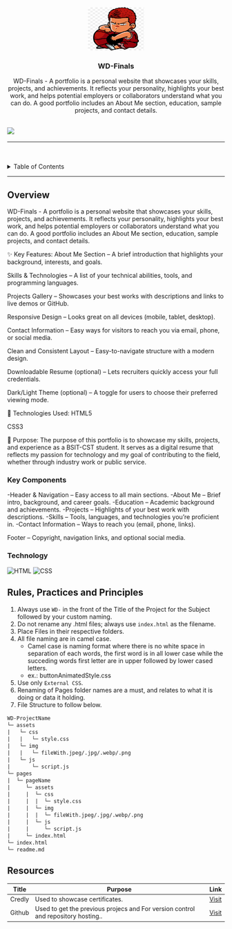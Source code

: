 <a name="readme-top">

<br/>

<br />
<div align="center">
  <a href="https://github.com/cheytac2025/">
  <!-- TODO: If you want to add logo or banner you can add it here -->
    <img src="assets/img/sakuragi.png" alt="Logo" width="130" height="100">
  </a>
<!-- TODO: Change Title to the name of the title of your Project -->
  <h3 align="WD-Seatwork-1">WD-Finals</h3>
</div>
<!-- TODO: Make a short description -->
<div align="center">
WD-Finals - A portfolio is a personal website that showcases your skills, projects, and achievements. It reflects your personality, highlights your best work, and helps potential employers or collaborators understand what you can do. A good portfolio includes an About Me section, education, sample projects, and contact details.
</div>

<br />

<!-- TODO: Change the zyx-0314 into your github username  -->
<!-- TODO: Change the WD-Template-Project into the same name of your folder -->
![](https://visit-counter.vercel.app/counter.png?page=cheytac2025/WD-Finals)


---

<br />
<br />

<!-- TODO: If you want to add more layers for your readme -->
<details>
  <summary>Table of Contents</summary>
  <ol>
    <li>
      <a href="#overview">Overview</a>
      <ol>
        <li>
          <a href="#key-components">Key Components</a>
        </li>
        <li>
          <a href="#technology">Technology</a>
        </li>
      </ol>
    </li>
    <li>
      <a href="#rule,-practices-and-principles">Rules, Practices and Principles</a>
    </li>
    <li>
      <a href="#resources">Resources</a>
    </li>
  </ol>
</details>

---

## Overview

WD-Finals - A portfolio is a personal website that showcases your skills, projects, and achievements. It reflects your personality, highlights your best work, and helps potential employers or collaborators understand what you can do. A good portfolio includes an About Me section, education, sample projects, and contact details.

✨ Key Features:
About Me Section – A brief introduction that highlights your background, interests, and goals.

Skills & Technologies – A list of your technical abilities, tools, and programming languages.

Projects Gallery – Showcases your best works with descriptions and links to live demos or GitHub.

Responsive Design – Looks great on all devices (mobile, tablet, desktop).

Contact Information – Easy ways for visitors to reach you via email, phone, or social media.

Clean and Consistent Layout – Easy-to-navigate structure with a modern design.

Downloadable Resume (optional) – Lets recruiters quickly access your full credentials.

Dark/Light Theme (optional) – A toggle for users to choose their preferred viewing mode.

🚀 Technologies Used:
HTML5

CSS3

📂 Purpose:
The purpose of this portfolio is to showcase my skills, projects, and experience as a BSIT-CST student. It serves as a digital resume that reflects my passion for technology and my goal of contributing to the field, whether through industry work or public service.

### Key Components
<!-- TODO: List of Key Components -->
<!-- The following are just sample -->
-Header & Navigation – Easy access to all main sections.
-About Me – Brief intro, background, and career goals.
-Education – Academic background and achievements.
-Projects – Highlights of your best work with descriptions.
-Skills – Tools, languages, and technologies you’re proficient in.
-Contact Information – Ways to reach you (email, phone, links).

Footer – Copyright, navigation links, and optional social media.

### Technology
<!-- TODO: List of Technology Used -->
![HTML](https://img.shields.io/badge/HTML-E34F26?style=for-the-badge&logo=html5&logoColor=white)
![CSS](https://img.shields.io/badge/CSS-1572B6?style=for-the-badge&logo=css3&logoColor=white)


## Rules, Practices and Principles
1. Always use `WD-` in the front of the Title of the Project for the Subject followed by your custom naming.
2. Do not rename any .html files; always use `index.html` as the filename.
3. Place Files in their respective folders.
4. All file naming are in camel case.
   - Camel case is naming format where there is no white space in separation of each words, the first word is in all lower case while the succeding words first letter are in upper followed by lower cased letters.
   - ex.: buttonAnimatedStyle.css
5. Use only `External CSS`.
6. Renaming of Pages folder names are a must, and relates to what it is doing or data it holding.
7. File Structure to follow below.

```
WD-ProjectName
└─ assets
|   └─ css
|   |   └─ style.css
|   └─ img
|   |   └─ fileWith.jpeg/.jpg/.webp/.png
|   └─ js
|       └─ script.js
└─ pages
|  └─ pageName
|     └─ assets
|     |  └─ css
|     |  |  └─ style.css
|     |  └─ img
|     |  |  └─ fileWith.jpeg/.jpg/.webp/.png
|     |  └─ js
|     |     └─ script.js
|     └─ index.html
└─ index.html
└─ readme.md
```

## Resources

| Title | Purpose | Link |
|-------|---------|------|
| Credly | Used to showcase certificates. | [Visit](https://www.credly.com/users/karl-emmanuel-robles/badges#credly) |
| Github | Used to get the previous projecs and For version control and repository hosting.. | [Visit](https://www.pinterest.com/pin/dob-desktop-mobile-wireframe-ui-kit-wireframe-kits--84020349290680719/) |

